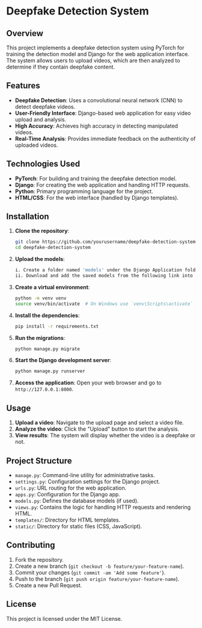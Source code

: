 # Deepfake Detection System

## Overview
This project implements a deepfake detection system using PyTorch for training the detection model and Django for the web application interface. The system allows users to upload videos, which are then analyzed to determine if they contain deepfake content.

## Features
- **Deepfake Detection**: Uses a convolutional neural network (CNN) to detect deepfake videos.
- **User-Friendly Interface**: Django-based web application for easy video upload and analysis.
- **High Accuracy**: Achieves high accuracy in detecting manipulated videos.
- **Real-Time Analysis**: Provides immediate feedback on the authenticity of uploaded videos.

## Technologies Used
- **PyTorch**: For building and training the deepfake detection model.
- **Django**: For creating the web application and handling HTTP requests.
- **Python**: Primary programming language for the project.
- **HTML/CSS**: For the web interface (handled by Django templates).

## Installation

1. **Clone the repository**:
    ```sh
    git clone https://github.com/yourusername/deepfake-detection-system.git
    cd deepfake-detection-system
    ```
2. **Upload the models**:
     ```sh
    i. Create a folder named 'models' under the Django Application folder.
   ii. Download and add the saved models from the following link into that folder.
    ```

2. **Create a virtual environment**:
    ```sh
    python -m venv venv
    source venv/bin/activate  # On Windows use `venv\Scripts\activate`
    ```

3. **Install the dependencies**:
    ```sh
    pip install -r requirements.txt
    ```

4. **Run the migrations**:
    ```sh
    python manage.py migrate
    ```

5. **Start the Django development server**:
    ```sh
    python manage.py runserver
    ```

6. **Access the application**:
    Open your web browser and go to `http://127.0.0.1:8000`.

## Usage
1. **Upload a video**: Navigate to the upload page and select a video file.
2. **Analyze the video**: Click the "Upload" button to start the analysis.
3. **View results**: The system will display whether the video is a deepfake or not.

## Project Structure
- `manage.py`: Command-line utility for administrative tasks.
- `settings.py`: Configuration settings for the Django project.
- `urls.py`: URL routing for the web application.
- `apps.py`: Configuration for the Django app.
- `models.py`: Defines the database models (if used).
- `views.py`: Contains the logic for handling HTTP requests and rendering HTML.
- `templates/`: Directory for HTML templates.
- `static/`: Directory for static files (CSS, JavaScript).

## Contributing
1. Fork the repository.
2. Create a new branch (`git checkout -b feature/your-feature-name`).
3. Commit your changes (`git commit -am 'Add some feature'`).
4. Push to the branch (`git push origin feature/your-feature-name`).
5. Create a new Pull Request.

## License
This project is licensed under the MIT License.
